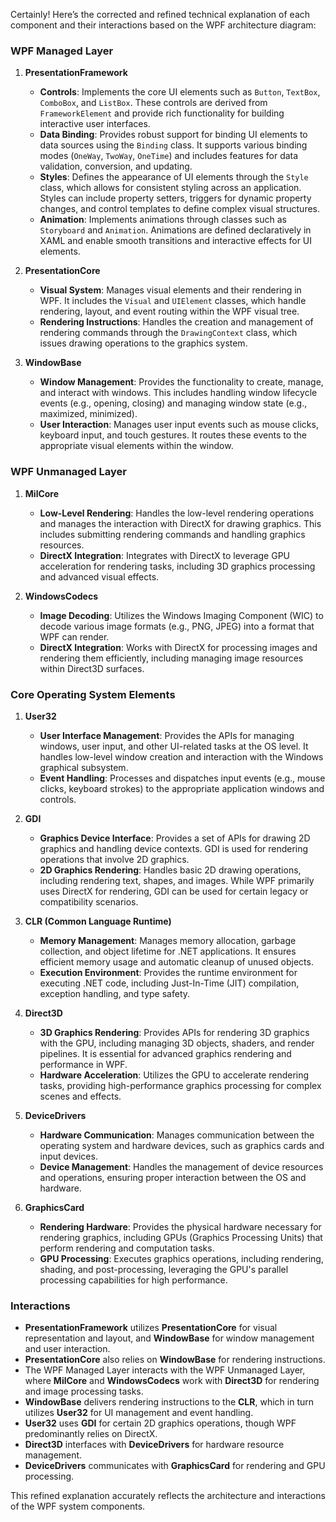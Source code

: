 Certainly! Here’s the corrected and refined technical explanation of each component and their interactions based on the WPF architecture diagram:

### WPF Managed Layer

1. **PresentationFramework**
   - **Controls**: Implements the core UI elements such as `Button`, `TextBox`, `ComboBox`, and `ListBox`. These controls are derived from `FrameworkElement` and provide rich functionality for building interactive user interfaces.
   - **Data Binding**: Provides robust support for binding UI elements to data sources using the `Binding` class. It supports various binding modes (`OneWay`, `TwoWay`, `OneTime`) and includes features for data validation, conversion, and updating.
   - **Styles**: Defines the appearance of UI elements through the `Style` class, which allows for consistent styling across an application. Styles can include property setters, triggers for dynamic property changes, and control templates to define complex visual structures.
   - **Animation**: Implements animations through classes such as `Storyboard` and `Animation`. Animations are defined declaratively in XAML and enable smooth transitions and interactive effects for UI elements.

2. **PresentationCore**
   - **Visual System**: Manages visual elements and their rendering in WPF. It includes the `Visual` and `UIElement` classes, which handle rendering, layout, and event routing within the WPF visual tree.
   - **Rendering Instructions**: Handles the creation and management of rendering commands through the `DrawingContext` class, which issues drawing operations to the graphics system.

3. **WindowBase**
   - **Window Management**: Provides the functionality to create, manage, and interact with windows. This includes handling window lifecycle events (e.g., opening, closing) and managing window state (e.g., maximized, minimized).
   - **User Interaction**: Manages user input events such as mouse clicks, keyboard input, and touch gestures. It routes these events to the appropriate visual elements within the window.

### WPF Unmanaged Layer

1. **MilCore**
   - **Low-Level Rendering**: Handles the low-level rendering operations and manages the interaction with DirectX for drawing graphics. This includes submitting rendering commands and handling graphics resources.
   - **DirectX Integration**: Integrates with DirectX to leverage GPU acceleration for rendering tasks, including 3D graphics processing and advanced visual effects.

2. **WindowsCodecs**
   - **Image Decoding**: Utilizes the Windows Imaging Component (WIC) to decode various image formats (e.g., PNG, JPEG) into a format that WPF can render.
   - **DirectX Integration**: Works with DirectX for processing images and rendering them efficiently, including managing image resources within Direct3D surfaces.

### Core Operating System Elements

1. **User32**
   - **User Interface Management**: Provides the APIs for managing windows, user input, and other UI-related tasks at the OS level. It handles low-level window creation and interaction with the Windows graphical subsystem.
   - **Event Handling**: Processes and dispatches input events (e.g., mouse clicks, keyboard strokes) to the appropriate application windows and controls.

2. **GDI**
   - **Graphics Device Interface**: Provides a set of APIs for drawing 2D graphics and handling device contexts. GDI is used for rendering operations that involve 2D graphics.
   - **2D Graphics Rendering**: Handles basic 2D drawing operations, including rendering text, shapes, and images. While WPF primarily uses DirectX for rendering, GDI can be used for certain legacy or compatibility scenarios.

3. **CLR (Common Language Runtime)**
   - **Memory Management**: Manages memory allocation, garbage collection, and object lifetime for .NET applications. It ensures efficient memory usage and automatic cleanup of unused objects.
   - **Execution Environment**: Provides the runtime environment for executing .NET code, including Just-In-Time (JIT) compilation, exception handling, and type safety.

4. **Direct3D**
   - **3D Graphics Rendering**: Provides APIs for rendering 3D graphics with the GPU, including managing 3D objects, shaders, and render pipelines. It is essential for advanced graphics rendering and performance in WPF.
   - **Hardware Acceleration**: Utilizes the GPU to accelerate rendering tasks, providing high-performance graphics processing for complex scenes and effects.

5. **DeviceDrivers**
   - **Hardware Communication**: Manages communication between the operating system and hardware devices, such as graphics cards and input devices.
   - **Device Management**: Handles the management of device resources and operations, ensuring proper interaction between the OS and hardware.

6. **GraphicsCard**
   - **Rendering Hardware**: Provides the physical hardware necessary for rendering graphics, including GPUs (Graphics Processing Units) that perform rendering and computation tasks.
   - **GPU Processing**: Executes graphics operations, including rendering, shading, and post-processing, leveraging the GPU's parallel processing capabilities for high performance.

### Interactions

- **PresentationFramework** utilizes **PresentationCore** for visual representation and layout, and **WindowBase** for window management and user interaction.
- **PresentationCore** also relies on **WindowBase** for rendering instructions.
- The WPF Managed Layer interacts with the WPF Unmanaged Layer, where **MilCore** and **WindowsCodecs** work with **Direct3D** for rendering and image processing tasks.
- **WindowBase** delivers rendering instructions to the **CLR**, which in turn utilizes **User32** for UI management and event handling.
- **User32** uses **GDI** for certain 2D graphics operations, though WPF predominantly relies on DirectX.
- **Direct3D** interfaces with **DeviceDrivers** for hardware resource management.
- **DeviceDrivers** communicates with **GraphicsCard** for rendering and GPU processing.

This refined explanation accurately reflects the architecture and interactions of the WPF system components.
